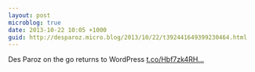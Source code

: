 ```yaml
---
layout: post
microblog: true
date: 2013-10-22 10:05 +1000
guid: http://desparoz.micro.blog/2013/10/22/t392441649399230464.html
---
```

Des Paroz on the go returns to WordPress [t.co/Hbf7zk4RH...](http://t.co/Hbf7zk4RHS)
